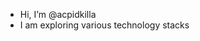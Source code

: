 -  Hi, I’m @acpidkilla
-   I am exploring various technology stacks
<!---
acpidkilla/acpidkilla is a ✨ special ✨ repository because its `README.md` (this file) appears on your GitHub profile.
You can click the Preview link to take a look at your changes.
--->
